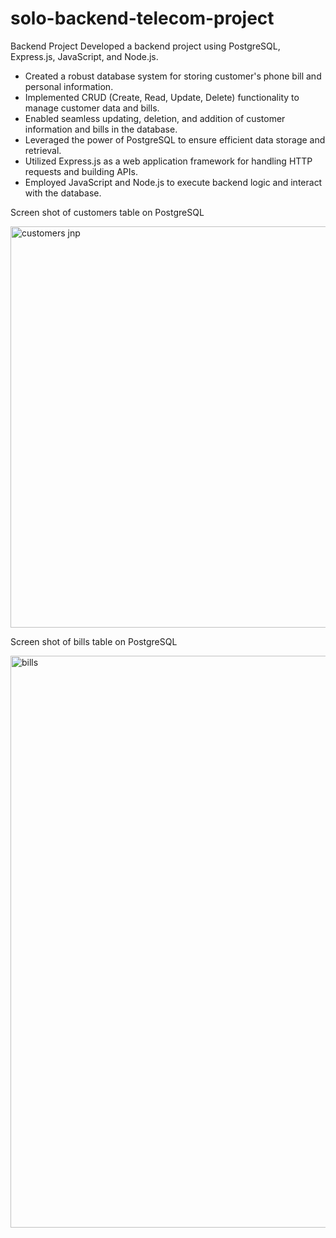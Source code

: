 # solo-backend-telecom-project
Backend Project
Developed a backend project using PostgreSQL, Express.js, JavaScript, and Node.js.
- Created a robust database system for storing customer's phone bill and personal information.
- Implemented CRUD (Create, Read, Update, Delete) functionality to manage customer data and bills.
- Enabled seamless updating, deletion, and addition of customer information and bills in the database.
- Leveraged the power of PostgreSQL to ensure efficient data storage and retrieval.
- Utilized Express.js as a web application framework for handling HTTP requests and building APIs.
- Employed JavaScript and Node.js to execute backend logic and interact with the database.


Screen shot of customers table on PostgreSQL

<img width="642" alt="customers jnp" src="https://github.com/adoredior/solo-backend-telecom-project/assets/117949779/11df1ee1-f7ad-4ab3-963d-f4ccde5ca5c2">



Screen shot of bills table on PostgreSQL


<img width="915" alt="bills" src="https://github.com/adoredior/solo-backend-telecom-project/assets/117949779/d6624309-b3ec-4cad-84de-8cfdfde729c1">

